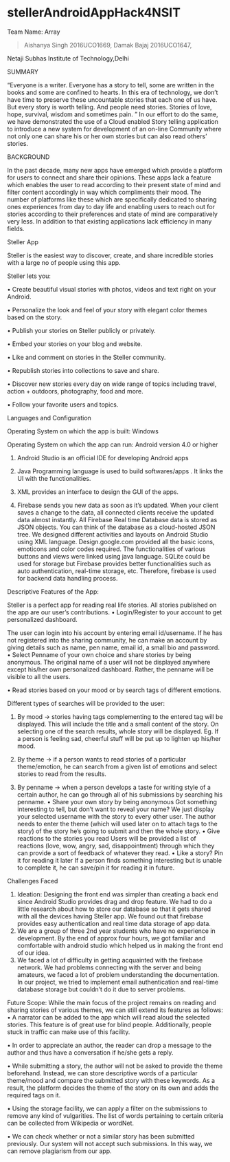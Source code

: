 ﻿# stellerAndroidAppHack4NSIT
Team Name: Array
> Aishanya Singh 2016UCO1669,
> Damak Bajaj 2016UCO1647,


Netaji Subhas Institute of Technology,Delhi

SUMMARY

“Everyone is a writer. Everyone has a story to tell, some are written in the books and some are confined to hearts. In this era of technology, we don’t have time to preserve these uncountable stories that each one of us have. But every story is worth telling.
And people need stories. Stories of love, hope, survival, wisdom and sometimes pain. ”
In our effort to do the same, we have demonstrated the use of a Cloud enabled Story telling application  to introduce a new system for development of an on-line Community where not only one can share his or her own stories but can also read others’ stories.

BACKGROUND

In the past decade, many new apps have emerged which provide a platform for users to connect and share their opinions. These apps lack a feature which enables the user to read according to their present state of mind and filter content accordingly in way which compliments their mood. 
The number of platforms like these which are specifically dedicated to sharing ones experiences from day to day life and enabling users to reach out for stories according to their preferences and state of mind are comparatively very less. In addition to that existing applications lack efficiency in many fields.





Steller App

Steller is the easiest way to discover, create, and share incredible stories with a large no of people using this app.

Steller lets you: 

• Create beautiful visual stories with photos, videos and text right on your Android.

• Personalize the look and feel of your story with elegant color themes based on the story.

• Publish your stories on Steller publicly or privately.

• Embed your stories on your blog and website.

• Like and comment on stories in the Steller community.

• Republish stories into collections to save and share.

• Discover new stories every day on wide range of topics including travel, action + outdoors, photography, food and more.

• Follow your favorite users and topics.

Languages and Configuration

Operating System on which the app is built: Windows

Operating System on which the app can run: Android version 4.0 or higher

1.  Android Studio is an official IDE for developing Android apps

2. Java Programming language is used to build softwares/apps . It links the UI with the functionalities.

3. XML provides an interface to design the GUI of the apps. 

4. Firebase sends you new data as soon as it’s updated. When your client saves a change to the data, all connected clients receive the updated data almost instantly. All Firebase Real time Database data is stored as JSON objects. You can think of the database as a cloud-hosted JSON tree.
We designed different activities and layouts on Android Studio using XML language. Design.google.com provided all the basic icons, emoticons and color codes required. The functionalities of various buttons and views were linked using java language. SQLite could be used for storage but Firebase provides better functionalities such as auto authentication, real-time storage, etc. Therefore, firebase is used for backend data handling process.


Descriptive Features of the App:

Steller is a perfect app for reading real life stories. All stories published on the app are our user’s contributions.
•	Login/Register to your account to get personalized dashboard.

The user can login into his account by entering email id/username. If he has not registered into the sharing community, he can make an account by giving details such as name, pen name, email id, a small bio and password. 
•	Select Penname of your own choice and share stories by being anonymous.
The original name of a user will not be displayed anywhere except his/her own personalized dashboard.  Rather, the penname will be visible to all the users.

•	Read stories based on your mood or by search tags of different emotions.


Different types of searches will be provided to the user:

1. By mood -> stories having tags complementing to the entered tag will be displayed. This will include the title and a small content of the story. On selecting one of the search results, whole story will be displayed. Eg. If a person is feeling sad, cheerful stuff will be put up to lighten up his/her mood.

2. By theme -> if a person wants to read stories of a particular theme/emotion, he can search from a given list of emotions and select stories to read from the results.

3. By penname -> when a person develops a taste for writing style of a certain author, he can go through all of his submissions by searching his penname.
•	Share your own story by being anonymous
Got something interesting to tell, but don’t want to reveal your name? We just display your selected username with the story to every other user. The author needs to enter the theme (which will used later on to attach tags to the story) of the story he’s going to submit and then the whole story.
•	Give reactions to the stories you read
Users will be provided a list of reactions (love, wow, angry, sad, disappointment) through which they can provide a sort of feedback of whatever they read. 
•	Like a story? Pin it for reading it later
If a person finds something interesting but is unable to complete it, he can save/pin it for reading it in future.

Challenges Faced
1.	Ideation: Designing the front end was simpler than creating a back end since Android Studio provides drag and drop feature. We had to do a little research about how to store our database so that it gets shared with all the devices having Steller app. We found out that firebase provides easy authentication and real time data storage of app data.
2.	We are a group of three 2nd year students who have no experience in development. By the end of approx four hours, we got familiar and comfortable with android studio which helped us in making the front end of our idea. 
3.	We faced a lot of difficulty in getting acquainted with the firebase network. We had problems connecting with the server and being amateurs, we faced a lot of problem understanding the documentation. In our project, we tried to implement email authentication and real-time database storage but couldn’t do it due to server problems.  


Future Scope:
While the main focus of the project remains on reading and sharing stories of various themes, we can still extend its features as follows:
•	A narrator can be added to the app which will read aloud the selected stories. This feature is of great use for blind people. Additionally, people stuck in traffic can make use of this facility.

•	In order to appreciate an author, the reader can drop a message to the author and thus have a conversation if he/she gets a reply.

•	While submitting a story, the author will not be asked to provide the theme beforehand. Instead, we can store descriptive words of a particular theme/mood and compare the submitted story with these keywords. As a result, the platform decides the theme of the story on its own and adds the required tags on it.

•	Using the storage facility, we can apply a filter on the submissions to remove any kind of vulgarities. The list of words pertaining to certain criteria can be collected from Wikipedia or wordNet.

•	We can check whether or not a similar story has been submitted previously. Our system will not accept such submissions. In this way, we can remove plagiarism from our app.
